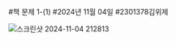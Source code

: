#책 문제 1-(1)
#2024년 11월 04일
#2301378김위제

![스크린샷 2024-11-04 212813](https://github.com/user-attachments/assets/48fec668-7fb7-46b0-80f9-26c90c483b7b)
